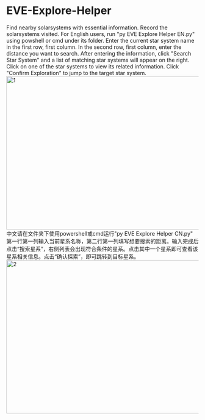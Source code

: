 # EVE-Explore-Helper
Find nearby solarsystems with essential information. Record the solarsystems visited.
For English users, run "py EVE Explore Helper EN.py" using powshell or cmd under its folder.
Enter the current star system name in the first row, first column. In the second row, first column, enter the distance you want to search. After entering the information, click "Search Star System" and a list of matching star systems will appear on the right. Click on one of the star systems to view its related information. Click "Confirm Exploration" to jump to the target star system.
<img width="532" height="402" alt="1" src="https://github.com/user-attachments/assets/ee66f447-75c2-43e8-be1d-100057c8fdbf" />
中文请在文件夹下使用powershell或cmd运行"py EVE Explore Helper CN.py"
第一行第一列输入当前星系名称，第二行第一列填写想要搜索的距离。输入完成后点击“搜索星系”，右侧列表会出现符合条件的星系。点击其中一个星系即可查看该星系相关信息。点击“确认探索”，即可跳转到目标星系。
<img width="552" height="402" alt="2" src="https://github.com/user-attachments/assets/2a8707a1-c5cd-4d37-9d9f-db4712f38c10" />
